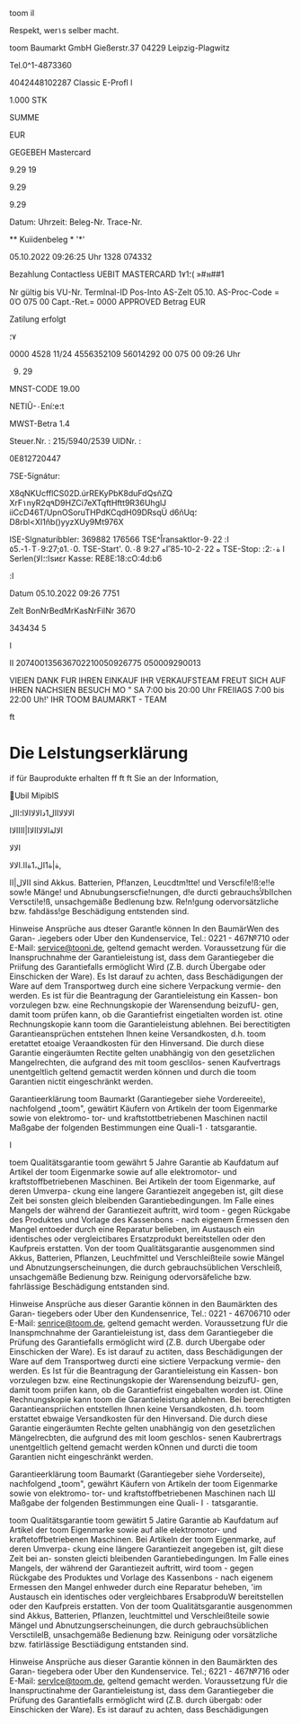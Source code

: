toom il

Respekt, wer١s selber macht.

toom  Baumarkt  GmbH
Gießerstr.37
04229  Leipzig-Plagwitz

Tel.0^1-4873360

4042448102287  Classic  E-Profl l

1.000  STK

SUMME

EUR

GEGEBEH  Mastercard

9.29  19

9.29

9.29

Datum:
Uhrzeit:
Beleg-Nr.
Trace-Nr.

**  Kuiidenbeleg  * '*'

05.10.2022
09:26:25  Uhr
1328
074332

Bezahlung
Contactless
UEBIT  MASTERCARD
1٧1؛( »#พ##1

Nr
gültig  bis
VU-Nr.
Termlnal-ID
Pos-Into
AS-Zelt  05.10.
AS-Proc-Code  =  0Ό  075  00
Capt.-Ret.=  0000
APPROVED
Betrag  EUR

Zatilung  erfolgt

٧؛

0000 4528
11/24
4556352109
56014292
00  075  00
09:26  Uhr

9)  29

MNST-CODE
19.00

NETlŨ-٠Ení؛e؛t

MWST-Betra
1.4

Steuer.Nr. : 215/5940/2539
UIDNr. :

0Ε812720447

7SE-5ígnátur:

X8qNKUcfflCS02D.úrREKyPbK8duFdQsňZQ
XrF١nyR2q٩D9HZCi7eXTqftHftt9R36UhglJ
iiCcD46T/UpnOSoruTHPdKCqdH09DRsqÜ
d6ňUq؛D8rbl<XI1ňb()yyzXUy9Mt976X

ISE-Slgnaturíbbler:  369882
176566
TSE^اًransaktاorا:
9٠22-1٠-.٥5Τ٠9:27;٥1.٠0.
TSE-Start'.
0.٠8
ه
2٠22-10-85
ًاه
9:27
TSE-Stop:
:ا
ة2:٠
Serlen(ا؛؛الاsиεr  Kasse:  RE8E:18:cO:4d:b6

:ا

Datum
05.10.2022  09:26  7751

Zelt  BonNrBedMrKasNrFilNr
3670

343434  5

ا

II
207400135636702210050926775  050009290013

VIEIEN  DANK  FUR
IHREN  EINKAUF
IHR  VERKAUFSTEAM  FREUT  SICH  AUF
IHREN  NACHSIEN  BESUCH
MO  "  SA  7:00  bis  20:00  Uhr
FREIIAGS  7:00  bis  22:00  Uh!'
IHR  TOOM  BAUMARKT  -  TEAM

ft
#  Die  Lelstungserklärung
if  für  Bauprodukte  erhalten  ff
ft
ft  Sie  an  der  Information,

Ubil MipiblS

الالالااال1دالالاالاا؛اال

 الالةالالااالاا|اااالاا

 الالا

ة|ة1ال،1ةاا.الالا,

 االال|اا
sind Akkus. Batterien, Pf!anzen, Leucdtm!tte! und Verscfi!e!ß؛e!!e  sow!e
Mänge! und Abnubungserscfie!nungen, d!e  durcti gebrauchsلأbااchen
Ve٢scti!e!ß, unsachgemäße Bedاenung bzw.  Re!n!gung odervoгsätzاiche
bzw. fahdäss!ge Beschädigung entstenden sind.

Hinweise
Ansprüche aus dteser Garant!e  können In  den  BaumärWen des Garan-
،iegebers oder Uber den Kundenservice, Tel.: 0221  - 467№710 oder
E-Mail: service@tooni.de, geltend gemacht werden. Voraussetzung für
die  Inanspruchnahme der Garantieleistung ist, dass dem Garantiegeber
die Priifung des Garantiefalls ermöglicht Wird (Ζ.Β.  durch Übergabe oder
Einschicken der Ware).  Es Ist darauf zu achten, dass Beschädigungen
der Ware auf dem Transportweg durch eine sichere Verpackung vermie-
den  werden. Es ist für die  Beantragung der Garantieleistung ein  Kassen-
bon vorzulegen bzw.  eine Rechnungskopie der Warensendung beizufU-
gen, damit toom prüfen kann, ob die  Garantiefrist eingetialten worden
ist.  otine Rechnungskopie kann toom die Garantieleistung ablehnen. Bei
berectitigten Garantieansprüchen entstehen Ihnen  keine Versandkosten,
d.h. toom eretattet etoaige Veraandkosten für den  Hinversand.
Die durch diese Garantie eingeräumten Rectite gelten  unabhängig von
den  gesetzlichen Mangelrechten, die aufgrand des mit toom gesclilos-
senen  Kaufvertrags unentgeltlich geltend gemactit werden können und
durch die toom Garantien nictit eingeschränkt werden.

Garantieerklärung
toom  Baumarkt (Garantiegeber siehe Vordereeite),
nachfolgend „toom", gewätirt Käufern von Artikeln
der toom Eigenmarke sowie von elektromo-
tor- und kraftstottbetriebenen Maschinen nactiا
Maßgabe der folgenden Bestimmungen eine Quali-1
٠
tatsgarantie.

I

toem Qualitätsgarantie
toom gewährt 5 Jahre Garantie ab Kaufdatum auf Artikel der toom
Eigenmarke sowie auf alle elektromotor- und kraftstoffbetriebenen
Maschinen.  Bei Artikeln der toom  Eigenmarke, auf deren Umverpa-
ckung eine langere Garantiezeit angegeben ist, gilt diese Zeit bei
sonsten gleich bleibenden Garantiebedingungen. Im  Falle eines Mangels
der während der Garantiezeit auftritt, wird toom  - gegen Rückgabe
des Produktes und Vorlage des Kassenbons - nach  eigenem Ermessen
den  Mangel entoeder durch eine  Reparatur belieben, im Austausch
ein  identisches oder vergleictibares Ersatzprodukt bereitstellen oder
den  Kaufpreis erstatten. Von der toom Qualitätsgarantie ausgenommen
sind Akkus, Batterien, Pflanzen, Leuchfmittel und Verschleißteile sowie
Mängel und Abnutzungserscheinungen, die durch gebrauchsüblichen
Verschleiß, unsachgemäße Bedienung bzw. Reinigung odervorsäfeliche
bzw. fahrlässige Beschädigung entstanden sind.

Hinweise
Ansprüche aus dieser Garantie können in  den  Baumärkten des Garan-
tiegebers oder Uber den  Kundensenrice, Tel.: 0221  - 46706710 oder
E-Mail: senrice@toom.de, geltend gemacht werden. Voraussetzung fUr
die Inanspmchnahme der Garantieleistung ist, dass dem  Garantiegeber
die  Prüfung des  Garantiefalls ermöglicht wird (Ζ.Β. durch Ubergabe oder
Einschicken der Ware).  Es  ist darauf zu actiten, dass Beschädigungen
der Ware auf dem Transportweg durcti eine sictiere Verpackung vermie-
den werden. Es Ist für die Beantragung der Garantieleistung ein Kassen-
bon vorzulegen bzw. eine Rectinungskopie der Warensendung beizufU-
gen, damit toom priifen kann, ob die Garantiefrist eingebalten worden
ist. Oline Rechnungskopie kann toom die  Garantieleistung ablehnen. Bei
berechtigten Garantieanspriichen entstellen Ihnen  keine Versandkosten,
d.h. toom erstattet ebwaige Versandkosten für den  Hinversand.
Die  durch diese Garantie eingeräumten Rechte gelten unabhängig von
den  gesetzlichen Mängelrecbten, die aufgrund des mit loom geschlos-
senen  Kaubrertrags unentgeltlich geltend gemacht werden kOnnen  und
durcti die toom Garantien  nicht eingeschränkt werden.

Garantieerklärung
toom Baumarkt (Garantiegeber siehe Vorderseite),
nachfolgend  „toom", gewährt Käufern von Artikeln
der toom Eigenmarke sowie von elektromo-
tor- und kraftstoffbetriebenen Maschinen nach  Ш
Maßgabe der folgenden  Bestimmungen eine Quali-  I
٠
tatsgarantie.

toom Qualitätsgarantie
toom gewätirt 5 Jatire Garantie ab Kaufdatum auf Artikel der toom
Eigenmarke sowie auf alle elektromotor- und kraftetoffbetriebenen
Maschinen.  Bei Artikeln der toom  Eigenmarke, auf deren Umverpa-
ckung eine längere Garantiezeit angegeben ist, gilt diese Zeit bei  an-
sonsten gleicti bleibenden Garantiebedingungen. Im  Falle  eines Mangels,
der während der Garantiezeit auftritt, wird toom  - gegen Rückgabe
des Produktes und Vorlage des Kassenbons - nach eigenem Ermessen
den  Mangel enhweder durch eine Reparatur beheben, 'im Austausch
ein  identisches oder vergleichbares ErsabproduW bereitstellen oder
den  Kaufpreis erstatten. Von  der toom Qualitätsgarantie ausgenommen
sind Akkus, Batterien, Pflanzen, leuchtmittel und Verschleißteile sowie
Mängel und Abnutzungserscheinungen, die durch gebrauchsüblichen
VersctilelB, unsachgemäße Bedienung bzw. Reinigung oder vorsätzliche
bzw. fatirlässige Besctiädigung entstanden sind.

Hinweise
Ansprüche aus dieser Garantie können in den  Baumärkten des Garan-
tiegebera oder Uber den Kundenservice. Tel.; 6221  - 467№716 oder
E-Mail: servlce@toom.de, geltend gemacht werden. Voraussetzung fUr
die  Inanspructinahme der Garantieleistung ist,  dass dem Garantiegeber
die  Prüfung des Garantiefalls ermöglicht wird (Ζ.Β. durch übergab؛ oder
Einschicken der Ware).  Es  ist darauf zu achten, dass Beschädigungen

